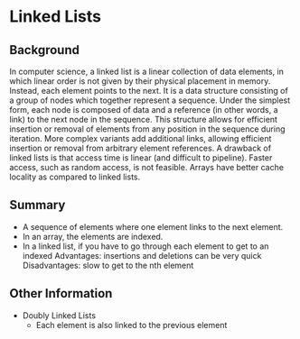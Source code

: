 # Linked Lists

## Background
In computer science, a linked list is a linear collection of data elements, in which linear order is not given by their physical placement in memory. Instead, each element points to the next. It is a data structure consisting of a group of nodes which together represent a sequence. Under the simplest form, each node is composed of data and a reference (in other words, a link) to the next node in the sequence. This structure allows for efficient insertion or removal of elements from any position in the sequence during iteration. More complex variants add additional links, allowing efficient insertion or removal from arbitrary element references. A drawback of linked lists is that access time is linear (and difficult to pipeline). Faster access, such as random access, is not feasible. Arrays have better cache locality as compared to linked lists.

## Summary
* A sequence of elements where one element links to the next element.
* In an array, the elements are indexed.
* In a linked list, if you have to go through each element to get to an indexed
Advantages: insertions and deletions can be very quick
Disadvantages: slow to get to the nth element

## Other Information
* Doubly Linked Lists
  * Each element is also linked to the previous element